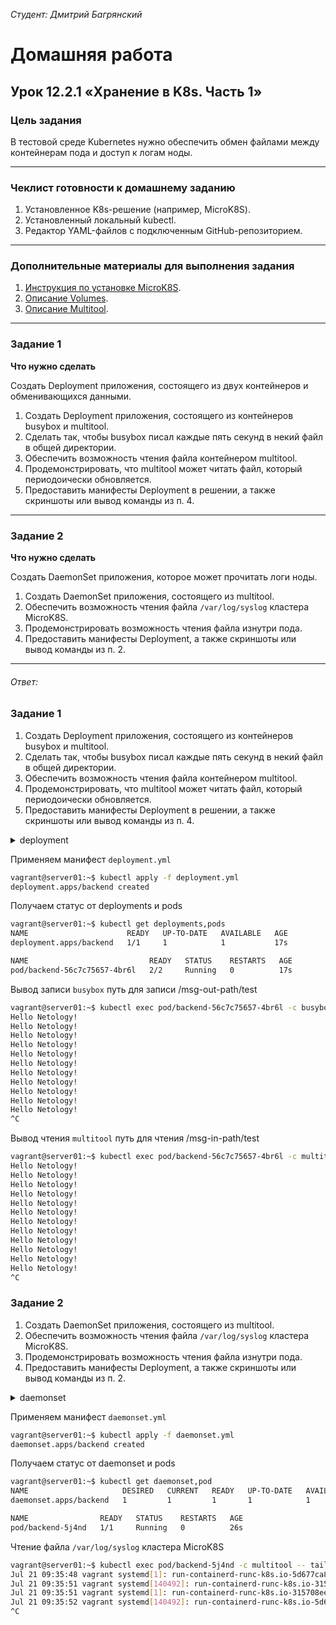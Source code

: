 *Студент: Дмитрий Багрянский*

# Домашняя работа

## Урок 12.2.1 «Хранение в K8s. Часть 1»

### Цель задания

В тестовой среде Kubernetes нужно обеспечить обмен файлами между контейнерам пода и доступ к логам ноды.

------

### Чеклист готовности к домашнему заданию

1. Установленное K8s-решение (например, MicroK8S).
2. Установленный локальный kubectl.
3. Редактор YAML-файлов с подключенным GitHub-репозиторием.

------

### Дополнительные материалы для выполнения задания

1. [Инструкция по установке MicroK8S](https://microk8s.io/docs/getting-started).
2. [Описание Volumes](https://kubernetes.io/docs/concepts/storage/volumes/).
3. [Описание Multitool](https://github.com/wbitt/Network-MultiTool).

------

### Задание 1 

**Что нужно сделать**

Создать Deployment приложения, состоящего из двух контейнеров и обменивающихся данными.

1. Создать Deployment приложения, состоящего из контейнеров busybox и multitool.
2. Сделать так, чтобы busybox писал каждые пять секунд в некий файл в общей директории.
3. Обеспечить возможность чтения файла контейнером multitool.
4. Продемонстрировать, что multitool может читать файл, который периодоически обновляется.
5. Предоставить манифесты Deployment в решении, а также скриншоты или вывод команды из п. 4.

------

### Задание 2

**Что нужно сделать**

Создать DaemonSet приложения, которое может прочитать логи ноды.

1. Создать DaemonSet приложения, состоящего из multitool.
2. Обеспечить возможность чтения файла `/var/log/syslog` кластера MicroK8S.
3. Продемонстрировать возможность чтения файла изнутри пода.
4. Предоставить манифесты Deployment, а также скриншоты или вывод команды из п. 2.

------
###### Ответ:

### Задание 1 

1. Создать Deployment приложения, состоящего из контейнеров busybox и multitool.
2. Сделать так, чтобы busybox писал каждые пять секунд в некий файл в общей директории.
3. Обеспечить возможность чтения файла контейнером multitool.
4. Продемонстрировать, что multitool может читать файл, который периодоически обновляется.
5. Предоставить манифесты Deployment в решении, а также скриншоты или вывод команды из п. 4.

<details> 
<summary>deployment</summary>
<pre><code>
apiVersion: apps/v1
kind: Deployment
metadata:
  name: backend
  labels:
    app: backend
  namespace: default
spec:
  replicas: 1
  selector:
    matchLabels:
      app: backend
  template:
    metadata:
      labels:
        app: backend
    spec:
      containers:
        - name: busybox
          image: busybox
          command:
            - "/bin/sh"
            - "-c"
            - "while true; do echo 'Hello Netology!' >> /msg-out-path/test; sleep 5; done"
          volumeMounts:
            - mountPath: /msg-out-path
              name: msg-volume
        - name: multitool
          image: wbitt/network-multitool
          volumeMounts:
            - mountPath: /msg-in-path
              name: msg-volume
      volumes:
        - emptyDir: {}
          name: msg-volume 
</code></pre>
</details>

Применяем манифест `deployment.yml`

```bash
vagrant@server01:~$ kubectl apply -f deployment.yml 
deployment.apps/backend created
```

Получаем статус от deployments и pods

```bash
vagrant@server01:~$ kubectl get deployments,pods
NAME                      READY   UP-TO-DATE   AVAILABLE   AGE
deployment.apps/backend   1/1     1            1           17s

NAME                           READY   STATUS    RESTARTS   AGE
pod/backend-56c7c75657-4br6l   2/2     Running   0          17s
```

Вывод записи `busybox` путь для записи /msg-out-path/test

```bash
vagrant@server01:~$ kubectl exec pod/backend-56c7c75657-4br6l -c busybox -- tail -f /msg-out-path/test
Hello Netology!
Hello Netology!
Hello Netology!
Hello Netology!
Hello Netology!
Hello Netology!
Hello Netology!
Hello Netology!
Hello Netology!
Hello Netology!
Hello Netology!
^C
```

Вывод чтения `multitool` путь для чтения /msg-in-path/test

```bash
vagrant@server01:~$ kubectl exec pod/backend-56c7c75657-4br6l -c multitool -- tail -f /msg-in-path/test
Hello Netology!
Hello Netology!
Hello Netology!
Hello Netology!
Hello Netology!
Hello Netology!
Hello Netology!
Hello Netology!
Hello Netology!
Hello Netology!
Hello Netology!
Hello Netology!
^C
```

### Задание 2

1. Создать DaemonSet приложения, состоящего из multitool.
2. Обеспечить возможность чтения файла `/var/log/syslog` кластера MicroK8S.
3. Продемонстрировать возможность чтения файла изнутри пода.
4. Предоставить манифесты Deployment, а также скриншоты или вывод команды из п. 2.

<details> 
<summary>daemonset</summary>
<pre><code>
apiVersion: apps/v1
kind: DaemonSet
metadata:
  name: backend
  labels:
    app: backend
  namespace: default
spec:
  selector:
    matchLabels:
      app: backend
  template:
    metadata:
      labels:
        app: backend
    spec:
      containers:
        - name: multitool
          image: wbitt/network-multitool
          volumeMounts:
            - mountPath: /logs
              name: log
      volumes:
        - hostPath:
            path: /var/log
          name: log   
</code></pre>
</details>

Применяем манифест `daemonset.yml`

```bash
vagrant@server01:~$ kubectl apply -f daemonset.yml 
daemonset.apps/backend created
```

Получаем статус от daemonset и pods

```bash
vagrant@server01:~$ kubectl get daemonset,pod
NAME                     DESIRED   CURRENT   READY   UP-TO-DATE   AVAILABLE   NODE SELECTOR   AGE
daemonset.apps/backend   1         1         1       1            1           <none>          27s

NAME                READY   STATUS    RESTARTS   AGE
pod/backend-5j4nd   1/1     Running   0          26s
```

Чтение файла `/var/log/syslog` кластера MicroK8S

```bash
vagrant@server01:~$ kubectl exec pod/backend-5j4nd -c multitool -- tail -f /logs/syslog
Jul 21 09:35:48 vagrant systemd[1]: run-containerd-runc-k8s.io-5d677ca814e1382b9f089d688b89b7e54d0a3a97b72c59c77e69faf951c2ec2a-runc.YJAn8j.mount: Succeeded.
Jul 21 09:35:51 vagrant systemd[140492]: run-containerd-runc-k8s.io-315708ee7aecd75d1c3d20ff2b2c2df42d52eb0f18a95d8967c51aab35eeb4f3-runc.Wdhr6P.mount: Succeeded.
Jul 21 09:35:51 vagrant systemd[1]: run-containerd-runc-k8s.io-315708ee7aecd75d1c3d20ff2b2c2df42d52eb0f18a95d8967c51aab35eeb4f3-runc.Wdhr6P.mount: Succeeded.
Jul 21 09:35:52 vagrant systemd[140492]: run-containerd-runc-k8s.io-5d677ca814e1382b9f089d688b89b7e54d0a3a97b72c59c77e69faf951c2ec2a-runc.o38Sh5.mount: Succeeded.
^C
```
